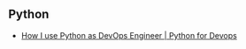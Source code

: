 ## Python

- [How I use Python as DevOps Engineer | Python for Devops](https://www.youtube.com/watch?v=guCFLTU-XRM)
